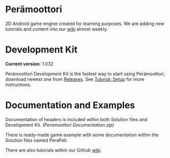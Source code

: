 # Perämoottori
2D Android game engine created for learning purposes. We are adding new tutorials and content into our  [wiki](https://github.com/Grimcode/Peramoottori/wiki/Tutorials) almost weekly.

# Development Kit
**Current version:** 1.032

Perämoottori Development Kit is the fastest way to start using Perämoottori, download newest one from [Releases](https://github.com/Grimcode/Peramoottori/releases). See [Tutorial: Setup](https://github.com/Grimcode/Peramoottori/wiki/Tutorial:-Setup) for more instructions.

# Documentation and Examples
Documentation of headers is included within both Solution files and Development Kit. _(Peramoottori Documentation.zip)_

There is ready-made game example with some documentation within the Solution files named PeraPeli.

There are also tutorials within our Github [wiki](https://github.com/Grimcode/Peramoottori/wiki/Tutorials).
